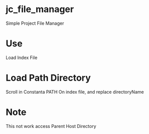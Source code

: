 # jc_file_manager
Simple Project File Manager

# Use
Load Index File

# Load Path Directory
Scroll in Constanta PATH On index file, and replace directoryName

# Note
This not work access Parent Host Directory



